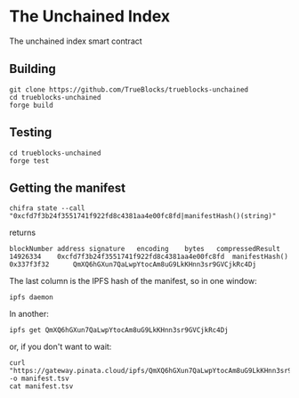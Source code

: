 # The Unchained Index

The unchained index smart contract

## Building

```[bash]
git clone https://github.com/TrueBlocks/trueblocks-unchained
cd trueblocks-unchained
forge build
```

## Testing

```[bash]
cd trueblocks-unchained
forge test
```

## Getting the manifest

```[bash]
chifra state --call "0xcfd7f3b24f3551741f922fd8c4381aa4e00fc8fd|manifestHash()(string)"
```

returns

```[bash]
blockNumber	address	signature	encoding	bytes	compressedResult
14926334	0xcfd7f3b24f3551741f922fd8c4381aa4e00fc8fd	manifestHash()	0x337f3f32		QmXQ6hGXun7QaLwpYtocAm8uG9LkKHnn3sr9GVCjkRc4Dj
```

The last column is the IPFS hash of the manifest, so in one window:

```[bash]
ipfs daemon
```

In another:

```[bash]
ipfs get QmXQ6hGXun7QaLwpYtocAm8uG9LkKHnn3sr9GVCjkRc4Dj
```

or, if you don't want to wait:

```[bash]
curl "https://gateway.pinata.cloud/ipfs/QmXQ6hGXun7QaLwpYtocAm8uG9LkKHnn3sr9GVCjkRc4Dj" -o manifest.tsv
cat manifest.tsv
```